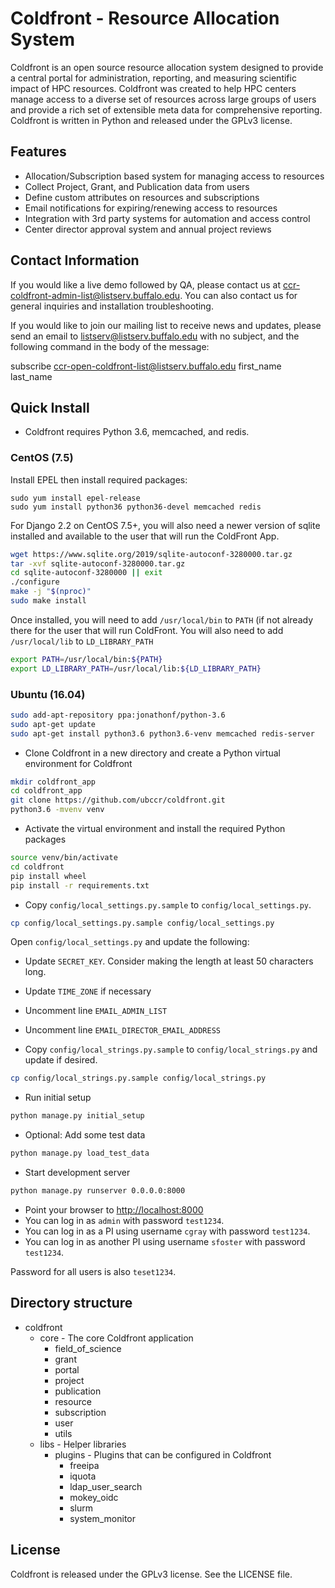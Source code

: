 # Coldfront - Resource Allocation System

Coldfront is an open source resource allocation system designed to provide a
central portal for administration, reporting, and measuring scientific impact
of HPC resources. Coldfront was created to help HPC centers manage access to a
diverse set of resources across large groups of users and provide a rich set of
extensible meta data for comprehensive reporting. Coldfront is written in
Python and released under the GPLv3 license.

## Features

- Allocation/Subscription based system for managing access to resources
- Collect Project, Grant, and Publication data from users
- Define custom attributes on resources and subscriptions
- Email notifications for expiring/renewing access to resources
- Integration with 3rd party systems for automation and access control
- Center director approval system and annual project reviews

## Contact Information

If you would like a live demo followed by QA, please contact us at
ccr-coldfront-admin-list@listserv.buffalo.edu. You can also contact us for
general inquiries and installation troubleshooting.

If you would like to join our mailing list to receive news and updates, please
send an email to listserv@listserv.buffalo.edu with no subject, and the
following command in the body of the message:

subscribe ccr-open-coldfront-list@listserv.buffalo.edu first_name last_name

## Quick Install

- Coldfront requires Python 3.6, memcached, and redis.

### CentOS (7.5)

Install EPEL then install required packages:

```
sudo yum install epel-release
sudo yum install python36 python36-devel memcached redis
```

For Django 2.2 on CentOS 7.5+, you will also need a newer version of sqlite
installed and available to the user that will run the ColdFront App.

```bash
wget https://www.sqlite.org/2019/sqlite-autoconf-3280000.tar.gz
tar -xvf sqlite-autoconf-3280000.tar.gz
cd sqlite-autoconf-3280000 || exit
./configure
make -j "$(nproc)"
sudo make install
```

Once installed, you will need to add `/usr/local/bin` to `PATH` (if not already
there for the user that will run ColdFront.  You will also need to add
`/usr/local/lib` to `LD_LIBRARY_PATH`

```bash
export PATH=/usr/local/bin:${PATH}
export LD_LIBRARY_PATH=/usr/local/lib:${LD_LIBRARY_PATH}
```

### Ubuntu (16.04)

```bash
sudo add-apt-repository ppa:jonathonf/python-3.6
sudo apt-get update
sudo apt-get install python3.6 python3.6-venv memcached redis-server
```

- Clone Coldfront in a new directory and create a Python virtual environment
   for Coldfront

```bash
mkdir coldfront_app
cd coldfront_app
git clone https://github.com/ubccr/coldfront.git
python3.6 -mvenv venv
```

- Activate the virtual environment and install the required Python packages

```bash
source venv/bin/activate
cd coldfront
pip install wheel
pip install -r requirements.txt
```

- Copy `config/local_settings.py.sample` to `config/local_settings.py`.

```bash
cp config/local_settings.py.sample config/local_settings.py
```

Open `config/local_settings.py` and update the following:

- Update `SECRET_KEY`. Consider making the length at least 50 characters long.
- Update `TIME_ZONE` if necessary
- Uncomment line `EMAIL_ADMIN_LIST`
- Uncomment line `EMAIL_DIRECTOR_EMAIL_ADDRESS`

- Copy `config/local_strings.py.sample` to `config/local_strings.py` and
   update if desired.

```bash
cp config/local_strings.py.sample config/local_strings.py
```

- Run initial setup

```bash
python manage.py initial_setup
```

- Optional: Add some test data

```bash
python manage.py load_test_data
```

- Start development server

```bash
python manage.py runserver 0.0.0.0:8000
```

- Point your browser to [http://localhost:8000](http://localhost:8000)
- You can log in as `admin` with password `test1234`.
- You can log in as a PI using username `cgray` with password `test1234`.
- You can log in as another PI using username `sfoster` with password `test1234`.

Password for all users is also `teset1234`.

## Directory structure

- coldfront
  - core - The core Coldfront application
    - field_of_science
    - grant
    - portal
    - project
    - publication
    - resource
    - subscription
    - user
    - utils
  - libs - Helper libraries
    - plugins - Plugins that can be configured in Coldfront
      - freeipa
      - iquota
      - ldap_user_search
      - mokey_oidc
      - slurm
      - system_monitor

## License

Coldfront is released under the GPLv3 license. See the LICENSE file.
